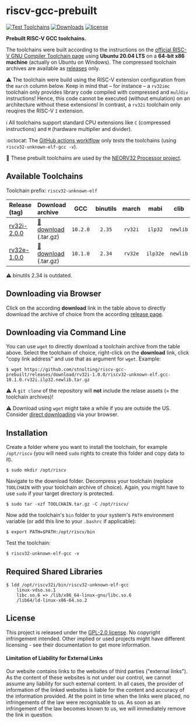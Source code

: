 # riscv-gcc-prebuilt

[![Test Toolchains](https://github.com/stnolting/riscv-gcc-prebuilt/workflows/Test%20Toolchains/badge.svg)](https://github.com/stnolting/riscv-gcc-prebuilt/actions)
[![Downloads](https://img.shields.io/github/downloads/stnolting/riscv-gcc-prebuilt/total)](https://github.com/stnolting/riscv-gcc-prebuilt/releases)
[![license](https://img.shields.io/github/license/stnolting/riscv-gcc-prebuilt)](https://github.com/stnolting/riscv-gcc-prebuilt/blob/master/LICENSE)

**Prebuilt RISC-V GCC toolchains.** 

The toolchains were built according to the instructions on the [official RISC-V GNU Compiler Toolchain page](https://github.com/riscv-collab/riscv-gnu-toolchain)
using **Ubuntu 20.04 LTS** on a **64-bit x86 machine** (actually on Ubuntu on Windows). The compressed toolchain archives are available as [releases](https://github.com/stnolting/riscv-gcc-prebuilt/releases) only.

:warning: The toolchain were build using the RISC-V extension configuration from the `march` column below. Keep in mind that – for instance – a `rv32imc` toolchain only provides library code compiled with compressed and `mul`/`div` instructions! Hence, this code cannot be executed (without emulation) on an architecture without these extensions! In contrast, a `rv32i` toolchain only reuqires the RISC-V `I` extension.

:information_source: All toolchains support standard CPU extensions like `C` (compressed instructions) and `M` (hardware multiplier and divider).

:octocat: The [GitHub actions worklflow](https://github.com/stnolting/riscv-gcc-prebuilt/actions) only *tests* the toolchains (using `riscv32-unknown-elf-gcc -v`).

:wrench: These prebuilt toolchains are used by the [NEORV32 Processor project](https://github.com/stnolting/neorv32).


## Available Toolchains

Toolchain prefix: `riscv32-unknown-elf`

| Release (tag)    | Download archive | GCC | binutils | march   | mabi | clib |
|:-----------------|:-----------------|:---:|:--------:|:-------:|:----:|:----:|
| [rv32i-2.0.0](https://github.com/stnolting/riscv-gcc-prebuilt/releases/tag/rv32i-2.0.0) | [:floppy_disk: download](https://github.com/stnolting/riscv-gcc-prebuilt/releases/download/rv32i-2.0.0/riscv32-unknown-elf.gcc-10.2.0.rv32i.ilp32.newlib.tar.gz) (.tar.gz) | `10.2.0` | `2.35` | `rv32i` | `ilp32`  | `newlib` |
| [rv32e-1.0.0](https://github.com/stnolting/riscv-gcc-prebuilt/releases/tag/rv32e-1.0.0) | [:floppy_disk: download](https://github.com/stnolting/riscv-gcc-prebuilt/releases/download/rv32e-1.0.0/riscv32-unknown-elf.gcc-10.1.0.rv32e.ilp32e.newlib.tar.gz) (.tar.gz) | `10.1.0` | `2.34` | `rv32e` | `ilp32e` | `newlib` |

:warning: binutils 2.34 is outdated.

## Downloading via Browser

Click on the according **download** link in the table above to directly download the archive of choice from the according [release page](https://github.com/stnolting/riscv-gcc-prebuilt/releases).


## Downloading via Command Line

You can use `wget` to directly download a toolchain archive from the table above. Select the toolchain of choice, right-click on the **download** link, click "copy link address" and use that as argument for `wget`. Example:

    $ wget https://github.com/stnolting/riscv-gcc-prebuilt/releases/download/rv32i-1.0.0/riscv32-unknown-elf.gcc-10.1.0.rv32i.ilp32.newlib.tar.gz

:warning: A `git clone` of the repository will **not** include the relase assets (= the toolchain archives)!

:warning: Download using `wget` might take a while if you are outside the US. Consider [direct downloading](https://github.com/stnolting/riscv-gcc-prebuilt/releases) via your browser.


## Installation

Create a folder where you want to install the toolchain, for example `/opt/riscv` (you will need `sudo` rights to create this folder and copy data to it).

    $ sudo mkdir /opt/riscv

Navigate to the download folder. Decompress your toolchain (replace `TOOLCHAIN` with your toolchain archive of choice). Again, you might have to use `sudo` if your target directory is protected.

    $ sudo tar -xzf TOOLCHAIN.tar.gz -C /opt/riscv/

Now add the toolchain's `bin` folder to your system's `PATH` environment variable (or add this line to your `.bashrc` if applicable):

    $ export PATH=$PATH:/opt/riscv/bin

Test the toolchain:

    $ riscv32-unknown-elf-gcc -v


## Required Shared Libraries

```
$ ldd /opt/riscv32i/bin/riscv32-unknown-elf-gcc
    linux-vdso.so.1
    libc.so.6 => /lib/x86_64-linux-gnu/libc.so.6
    /lib64/ld-linux-x86-64.so.2
```

## License

This project is released under the [GPL-2.0 license](https://github.com/stnolting/riscv-gcc-prebuilt/blob/master/LICENSE). No copyright infringement intended.
Other implied or used projects might have different licensing - see their documentation to get more information.

#### Limitation of Liability for External Links

Our website contains links to the websites of third parties ("external links"). As the
content of these websites is not under our control, we cannot assume any liability for
such external content. In all cases, the provider of information of the linked websites
is liable for the content and accuracy of the information provided. At the point in time
when the links were placed, no infringements of the law were recognisable to us. As soon
as an infringement of the law becomes known to us, we will immediately remove the
link in question.
